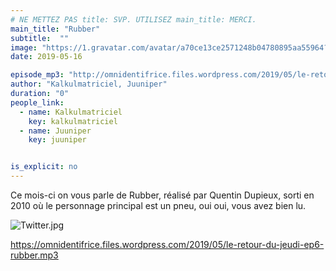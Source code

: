 ```yaml
---
# NE METTEZ PAS title: SVP. UTILISEZ main_title: MERCI.
main_title: "Rubber"
subtitle:  ""
image: "https://1.gravatar.com/avatar/a70ce13ce2571248b04780895aa55964?s=96&d=identicon&r=G"
date: 2019-05-16

episode_mp3: "http://omnidentifrice.files.wordpress.com/2019/05/le-retour-du-jeudi-ep6-rubber.mp3"
author: "Kalkulmatriciel, Juuniper"
duration: "0"
people_link: 
  - name: Kalkulmatriciel
    key: kalkulmatriciel
  - name: Juuniper
    key: juuniper


is_explicit: no
---
```


<PodcastHeader/>

<!-- ECRIRE LA DESCRIPTION DE L'EPISODE SOUS CETTE LIGNE -->
<p>Ce mois-ci on vous parle de Rubber, réalisé par Quentin Dupieux, sorti en 2010 où le personnage principal est un pneu, oui oui, vous avez bien lu.</p>
<p><img src="https://retourdujeudi.files.wordpress.com/2019/05/twitter.jpg" alt="Twitter.jpg"></p>
<p><a href="https://omnidentifrice.files.wordpress.com/2019/05/le-retour-du-jeudi-ep6-rubber.mp3" rel="nofollow">https://omnidentifrice.files.wordpress.com/2019/05/le-retour-du-jeudi-ep6-rubber.mp3</a></p>


